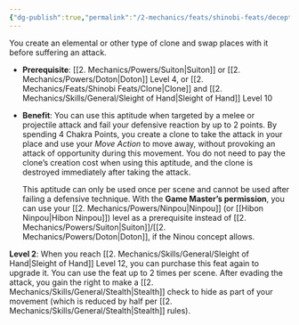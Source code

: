 ```yaml
---
{"dg-publish":true,"permalink":"/2-mechanics/feats/shinobi-feats/deceptive-replica/","noteIcon":""}
---
```


You create an elemental or other type of clone and swap places with it before suffering an attack.

- **Prerequisite**: [[2. Mechanics/Powers/Suiton\|Suiton]] or [[2. Mechanics/Powers/Doton\|Doton]] Level 4, or [[2. Mechanics/Feats/Shinobi Feats/Clone\|Clone]] and [[2. Mechanics/Skills/General/Sleight of Hand\|Sleight of Hand]] Level 10  
- **Benefit**: You can use this aptitude when targeted by a melee or projectile attack and fail your defensive reaction by up to 2 points. By spending 4 Chakra Points, you create a clone to take the attack in your place and use your *Move Action* to move away, without provoking an attack of opportunity during this movement. You do not need to pay the clone’s creation cost when using this aptitude, and the clone is destroyed immediately after taking the attack.

	This aptitude can only be used once per scene and cannot be used after failing a defensive technique. With the **Game Master’s permission**, you can use your [[2. Mechanics/Powers/Ninpou\|Ninpou]] (or [[Hibon Ninpou\|Hibon Ninpou]]) level as a prerequisite instead of [[2. Mechanics/Powers/Suiton\|Suiton]]/[[2. Mechanics/Powers/Doton\|Doton]], if the Ninou concept allows.

**Level 2**: When you reach [[2. Mechanics/Skills/General/Sleight of Hand\|Sleight of Hand]] Level 12, you can purchase this feat again to upgrade it. You can use the feat up to 2 times per scene. After evading the attack, you gain the right to make a [[2. Mechanics/Skills/General/Stealth\|Stealth]] check to hide as part of your movement (which is reduced by half per [[2. Mechanics/Skills/General/Stealth\|Stealth]] rules).